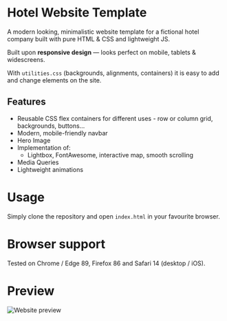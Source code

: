 
# Hotel Website Template

A modern looking, minimalistic website template for a fictional hotel company built with pure HTML & CSS and lightweight JS.

Built upon **responsive design** — looks perfect on mobile, tablets & widescreens.

With `utilities.css` (backgrounds, alignments, containers) it is easy to add and change elements on the site.

## Features

 - Reusable CSS flex containers for different uses - row or column grid, backgrounds, buttons...
 - Modern, mobile-friendly navbar
 - Hero Image
 - Implementation of: 
	 - Lightbox, FontAwesome, interactive map, smooth scrolling
- Media Queries
- Lightweight animations

# Usage

Simply clone the repository and open `index.html` in your favourite browser.

# Browser support
Tested on Chrome / Edge 89, Firefox 86 and Safari 14 (desktop / iOS).

# Preview
![Website preview](https://i.ibb.co/z8YJT0s/screencapture-127-0-0-1-5500-index-html-2021-02-11-00-51-01.png)


